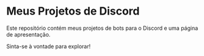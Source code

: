 # Meus Projetos de Discord

Este repositório contém meus projetos de bots para o Discord e uma página de apresentação.

Sinta-se à vontade para explorar!
